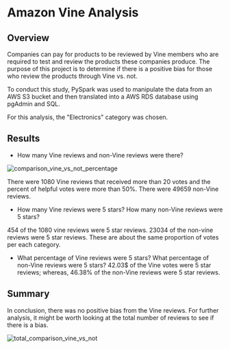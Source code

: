 # Amazon Vine Analysis
## Overview

Companies can pay for products to be reviewed by Vine members who are required to test and review the products these companies produce. The purpose of this project is to determine if there is a positive bias for those who review the products through Vine vs. not. 

To conduct this study, PySpark was used to manipulate the data from an AWS S3 bucket and then translated into a AWS RDS database using pgAdmin and SQL.

For this analysis, the "Electronics" category was chosen.

## Results

  - How many Vine reviews and non-Vine reviews were there?
  
  ![comparison_vine_vs_not_percentage](https://user-images.githubusercontent.com/104734224/192642329-c6159cf0-84c4-4f4f-b9f3-5d7e3074db6e.png)

  There were 1080 Vine reviews that received more than 20 votes and the percent of helpful votes were more than 50%. There were 49659 non-Vine reviews. 
  
  - How many Vine reviews were 5 stars? How many non-Vine reviews were 5 stars?
  
  454 of the 1080 vine reviews were 5 star reviews. 23034 of the non-vine reviews were 5 star reviews. These are about the same proportion of votes per each category. 

  - What percentage of Vine reviews were 5 stars? What percentage of non-Vine reviews were 5 stars?
  42.03$ of the Vine votes were 5 star reviews; whereas, 46.38% of the non-Vine reviews were 5 star reviews.

## Summary

In conclusion, there was no positive bias from the Vine reviews. For further analysis, it might be worth looking at the total number of reviews to see if there is a bias. 

![total_comparison_vine_vs_not](https://user-images.githubusercontent.com/104734224/192644135-ba9dc1a4-d47d-46e5-ae79-232defbb6cb9.png)

